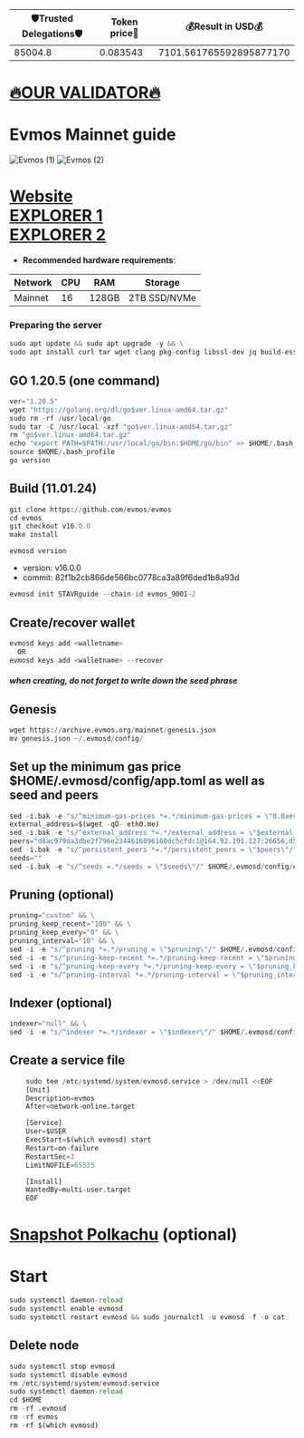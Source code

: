 <!-- START_TABLE -->
| 🛡Trusted Delegations🛡 | Token price🧲 | 💰Result in USD💰 |
|-------------|---------|---------------|
| 85004.8 | 0.083543 | 7101.561765592895877170 |

<!-- END_TABLE -->



























































































































































[🔥OUR VALIDATOR🔥](https://restake.app/evmos/evmosvaloper1v3q2kuups8gzjk2930haevwn08gl9vfld69m9g)
=


# Evmos Mainnet guide
![Evmos (1)](https://user-images.githubusercontent.com/44331529/180597649-e0fdcf22-9c86-4c7a-9133-af576fc7631d.png)
![Evmos (2)](https://user-images.githubusercontent.com/44331529/180597656-9b765fb8-ef2c-41cc-977f-cdc7c51a6c3a.png)

[Website](https://evmos.org/) \
[EXPLORER 1](https://explorer.stavr.tech/evmos) \
[EXPLORER 2](https://www.mintscan.io/evmos/validators)
=
- **Recommended hardware requirements**:

| Network   |CPU | RAM  | Storage  | 
|-----------|----|------|----------|
| Mainnet   |  16| 128GB| 2TB SSD/NVMe |

### Preparing the server
```python
sudo apt update && sudo apt upgrade -y && \
sudo apt install curl tar wget clang pkg-config libssl-dev jq build-essential bsdmainutils git make ncdu gcc git jq chrony liblz4-tool -y
```    
## GO 1.20.5 (one command)
```python
ver="1.20.5"
wget "https://golang.org/dl/go$ver.linux-amd64.tar.gz"
sudo rm -rf /usr/local/go
sudo tar -C /usr/local -xzf "go$ver.linux-amd64.tar.gz"
rm "go$ver.linux-amd64.tar.gz"
echo "export PATH=$PATH:/usr/local/go/bin:$HOME/go/bin" >> $HOME/.bash_profile
source $HOME/.bash_profile
go version
```    
## Build    (11.01.24)
```python
git clone https://github.com/evmos/evmos
cd evmos
git checkout v16.0.0
make install
```

`evmosd version`
+ version: v16.0.0
+ commit: 82f1b2cb866de566bc0778ca3a89f6ded1b8a93d

```python
evmosd init STAVRguide --chain-id evmos_9001-2
```
 
## Create/recover wallet
```python
evmosd keys add <walletname>
  OR
evmosd keys add <walletname> --recover
```
##### when creating, do not forget to write down the seed phrase    
## Genesis
```python
wget https://archive.evmos.org/mainnet/genesis.json
mv genesis.json ~/.evmosd/config/    
```
## Set up the minimum gas price $HOME/.evmosd/config/app.toml as well as seed and peers
```python
sed -i.bak -e "s/^minimum-gas-prices *=.*/minimum-gas-prices = \"0.0aevmos\"/;" ~/.evmosd/config/app.toml
external_address=$(wget -qO- eth0.me)
sed -i.bak -e "s/^external_address *=.*/external_address = \"$external_address:26656\"/" $HOME/.evmosd/config/config.toml
peers="d8ac979da3dbe2f796e2344616096160dc5cfdc1@164.92.191.127:26656,d5d418256279900c3d1fbf2137ce7142d6f6c682@65.108.139.20:26656,1915b0217865b968646768e2761a8669d5e24bd5@65.108.44.149:26656,1a7bee67d6337d09380b824b952872bdc5dca86f@38.242.194.56:26656,b02259a11e4ee46b29668cfc957e530022a3fca1@62.171.142.145:26656,cc321917ce82b6c541c687420ad5ae0b4b5e055a@144.76.224.246:26656"
sed -i.bak -e "s/^persistent_peers *=.*/persistent_peers = \"$peers\"/" $HOME/.evmosd/config/config.toml
seeds=""
sed -i.bak -e "s/^seeds =.*/seeds = \"$seeds\"/" $HOME/.evmosd/config/config.toml 
```    
## Pruning (optional)
```python
pruning="custom" && \
pruning_keep_recent="100" && \
pruning_keep_every="0" && \
pruning_interval="10" && \
sed -i -e "s/^pruning *=.*/pruning = \"$pruning\"/" $HOME/.evmosd/config/app.toml && \
sed -i -e "s/^pruning-keep-recent *=.*/pruning-keep-recent = \"$pruning_keep_recent\"/" $HOME/.evmosd/config/app.toml && \
sed -i -e "s/^pruning-keep-every *=.*/pruning-keep-every = \"$pruning_keep_every\"/" $HOME/.evmosd/config/app.toml && \
sed -i -e "s/^pruning-interval *=.*/pruning-interval = \"$pruning_interval\"/" $HOME/.evmosd/config/app.toml
```
## Indexer (optional)    
```python
indexer="null" && \
sed -i -e "s/^indexer *=.*/indexer = \"$indexer\"/" $HOME/.evmosd/config/config.toml    
```    
## Create a service file
```python
    sudo tee /etc/systemd/system/evmosd.service > /dev/null <<EOF
    [Unit]
    Description=evmos
    After=network-online.target

    [Service]
    User=$USER
    ExecStart=$(which evmosd) start
    Restart=on-failure
    RestartSec=3
    LimitNOFILE=65535

    [Install]
    WantedBy=multi-user.target
    EOF
```

 [Snapshot Polkachu](https://polkachu.com/tendermint_snapshots/evmos)    (optional)
 =
 
# Start
```python
sudo systemctl daemon-reload
sudo systemctl enable evmosd
sudo systemctl restart evmosd && sudo journalctl -u evmosd -f -o cat
```
    
## Delete node
```python
sudo systemctl stop evmosd
sudo systemctl disable evmosd
rm /etc/systemd/system/evmosd.service
sudo systemctl daemon-reload
cd $HOME
rm -rf .evmosd
rm -rf evmos
rm -rf $(which evmosd)
```
